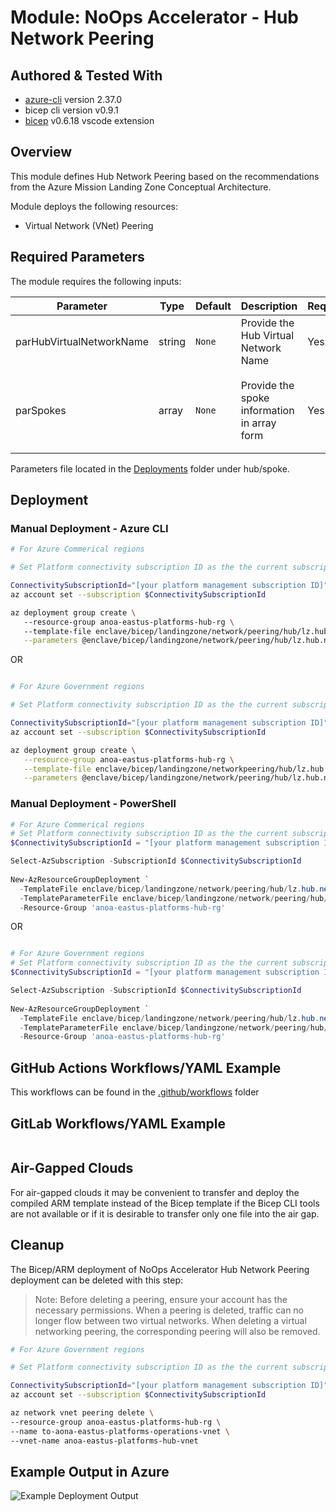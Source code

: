 # Module:   NoOps Accelerator - Hub Network Peering

## Authored & Tested With

* [azure-cli](https://docs.microsoft.com/en-us/cli/azure/install-azure-cli) version 2.37.0
* bicep cli version v0.9.1
* [bicep](https://marketplace.visualstudio.com/items?itemName=ms-azuretools.vscode-bicep) v0.6.18 vscode extension

## Overview

This module defines Hub Network Peering based on the recommendations from the Azure Mission Landing Zone Conceptual Architecture.  

Module deploys the following resources:

* Virtual Network (VNet) Peering

## Required Parameters

The module requires the following inputs:

| Parameter                         | Type   | Default                                                                                              | Description                                                                                                                                                                                                                                                                                                                                                                                                                                                                                                                                 | Required                   | Example                                        |
 | --------------------------------- | ------ | ---------------------------------------------------------------------------------------------------- | ------------------------------------------------------------------------------------------------------------------------------------------------------------------------------------------------------------------------------------------------------------------------------------------------------------------------------------------------------------------------------------------------------------------------------------------------------------------------------------------------------------------------------------------- | ----------------------------- | ---------------------------------------------- |
| parHubVirtualNetworkName                       | string | `None`                                                                           | Provide the Hub Virtual Network Name   | Yes                          | `anoa-eastus-platforms-hub-vnet` |
| parSpokes                       | array | `None`                                                                           | Provide the spoke information in array form  | Yes                          | `{ "name": "operations", "virtualNetworkResourceId": "/subscriptions/xxxxxxx-xxxx-xxxx-xxxx-xxxxxxxxxxx/resourceGroups/aona-eastus-platforms-operations-rg/providers/Microsoft.Network/virtualNetworks/aona-eastus-platforms-operations-vnet",                    "virtualNetworkName": "aona-eastus-platforms-operations-vnet" }` |

Parameters file located in the [Deployments](../../../../deployments/HubSpoke/networking/peering/hub) folder under hub/spoke.

## Deployment

### Manual Deployment - Azure CLI

```bash
# For Azure Commerical regions

# Set Platform connectivity subscription ID as the the current subscription 

ConnectivitySubscriptionId="[your platform management subscription ID]"
az account set --subscription $ConnectivitySubscriptionId

az deployment group create \  
   --resource-group anoa-eastus-platforms-hub-rg \ 
   --template-file enclave/bicep/landingzone/network/peering/hub/lz.hub.network.peerings.bicep \
   --parameters @enclave/bicep/landingzone/network/peering/hub/lz.hub.network.peerings.parameters.json
```

OR

```bash

# For Azure Government regions

# Set Platform connectivity subscription ID as the the current subscription 

ConnectivitySubscriptionId="[your platform management subscription ID]"
az account set --subscription $ConnectivitySubscriptionId

az deployment group create \
   --resource-group anoa-eastus-platforms-hub-rg \
   --template-file enclave/bicep/landingzone/networkpeering/hub/lz.hub.network.peerings.bicep \
   --parameters @enclave/bicep/landingzone/network/peering/hub/lz.hub.network.peerings.parameters.json
```

### Manual Deployment - PowerShell

```powershell
# For Azure Commerical regions
# Set Platform connectivity subscription ID as the the current subscription 
$ConnectivitySubscriptionId = "[your platform management subscription ID]"

Select-AzSubscription -SubscriptionId $ConnectivitySubscriptionId
  
New-AzResourceGroupDeployment `
  -TemplateFile enclave/bicep/landingzone/network/peering/hub/lz.hub.network.peerings.bicep `
  -TemplateParameterFile enclave/bicep/landingzone/network/peering/hub/lz.hub.network.peerings.json `
  -Resource-Group 'anoa-eastus-platforms-hub-rg'
```

OR

```powershell

# For Azure Government regions
# Set Platform connectivity subscription ID as the the current subscription 
$ConnectivitySubscriptionId = "[your platform management subscription ID]"

Select-AzSubscription -SubscriptionId $ConnectivitySubscriptionId
  
New-AzResourceGroupDeployment `
  -TemplateFile enclave/bicep/landingzone/network/peering/hub/lz.hub.network.peerings.bicep `
  -TemplateParameterFile enclave/bicep/landingzone/network/peering/hub/lz.hub.network.peerings.parameters.json `
  -Resource-Group 'anoa-eastus-platforms-hub-rg'
```

## GitHub Actions Workflows/YAML Example

This workflows can be found in the [.github/workflows](.github/workflows) folder

## GitLab Workflows/YAML Example

```yaml

```

## Air-Gapped Clouds

For air-gapped clouds it may be convenient to transfer and deploy the compiled ARM template instead of the Bicep template if the Bicep CLI tools are not available or if it is desirable to transfer only one file into the air gap.

## Cleanup

The Bicep/ARM deployment of NoOps Accelerator Hub Network Peering deployment can be deleted with this step:

> Note: Before deleting a peering, ensure your account has the necessary permissions. When a peering is deleted, traffic can no longer flow between two virtual networks. When deleting a virtual networking peering, the corresponding peering will also be removed.

```bash
# For Azure Government regions

# Set Platform connectivity subscription ID as the the current subscription 

ConnectivitySubscriptionId="[your platform management subscription ID]"
az account set --subscription $ConnectivitySubscriptionId

az network vnet peering delete \ 
--resource-group anoa-eastus-platforms-hub-rg \ 
--name to-aona-eastus-platforms-operations-vnet \ 
--vnet-name anoa-eastus-platforms-hub-vnet
```

## Example Output in Azure

![Example Deployment Output](images/operationsNetworkExampleDeploymentOutput.png "Example Deployment Output in Azure global regions")
